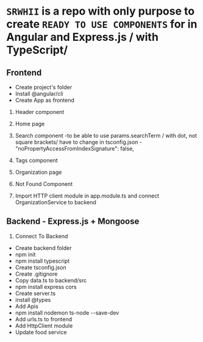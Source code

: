 # `SRWHII` is a repo with only purpose to create `READY TO USE COMPONENTS` for in Angular and Express.js / with TypeScript/

## Frontend

- Create project's folder
- Install @angular/cli
- Create App as frontend

1. Header component
2. Home page
3. Search component
   -to be able to use params.searchTerm / with dot, not square brackets/ have to change in tsconfig.json - "noPropertyAccessFromIndexSignature": false,
4. Tags component
5. Organization page
6. Not Found Component

7. Import HTTP client module in app.module.ts and connect OrganizationService to backend

## Backend - Express.js + Mongoose

1. Connect To Backend
<!-- Here the description will be more detailed ;) -->

- Create backend folder
- npm init
- npm install typescript
- Create tsconfig.json
- Create .gitignore
- Copy data.ts to backend/src
- npm install express cors
- Create server.ts
- install @types
- Add Apis
- npm install nodemon ts-node --save-dev
- Add urls.ts to frontend
- Add HttpClient module
- Update food service
